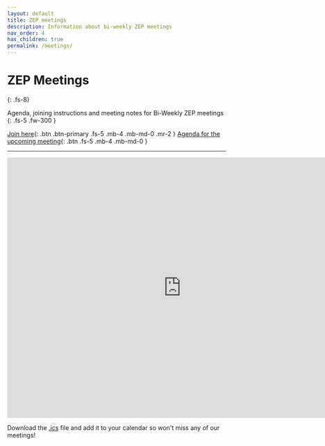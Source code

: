```yaml
---
layout: default
title: ZEP meetings
description: Information about bi-weekly ZEP meetings
nav_order: 4
has_children: true
permalink: /meetings/
---
```


# ZEP Meetings
{: .fs-8}

Agenda, joining instructions and meeting notes for Bi-Weekly ZEP meetings
{: .fs-5 .fw-300 }

[Join here](https://openmicroscopy-org.zoom.us/j/82447735305?pwd=U3VXTnZBSk84T1BRNjZxaXFnZVQvZz09){: .btn .btn-primary .fs-5 .mb-4 .mb-md-0 .mr-2 }
[Agenda for the upcoming meeting](https://hackmd.io/ZilORe8AQvyqH6ArqDw0Cg?view){: .btn .fs-5 .mb-4 .mb-md-0 }

---

<iframe id="calendariframe" src="https://calendar.google.com/calendar/embed?ctz=local&src=c_ba2k79i3u0lkf49vo0jre27j14%40group.calendar.google.com&ctz=Europe%2FBerlin" style="border: 0" width="800" height="600" frameborder="0" scrolling="no"></iframe> <script>document.getElementById("calendariframe").src = document.getElementById("calendariframe").src.replace("ctz=local", "ctz=" + Intl.DateTimeFormat().resolvedOptions().timeZone)</script>

Download the [.ics](https://calendar.google.com/calendar/ical/c_ba2k79i3u0lkf49vo0jre27j14%40group.calendar.google.com/public/basic.ics) file and add it to your calendar so won't miss any of our
meetings!